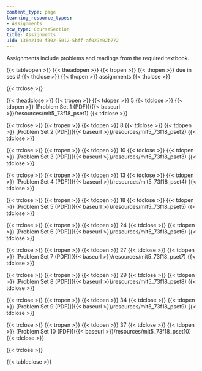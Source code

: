 ```yaml
---
content_type: page
learning_resource_types:
- Assignments
ocw_type: CourseSection
title: Assignments
uid: 136e2140-f302-5012-5bff-af027e02b772
---
```


Assignments include problems and readings from the required textbook.

{{< tableopen >}}
{{< theadopen >}}
{{< tropen >}}
{{< thopen >}}
due in ses #
{{< thclose >}}
{{< thopen >}}
assignments
{{< thclose >}}

{{< trclose >}}

{{< theadclose >}}
{{< tropen >}}
{{< tdopen >}}
5
{{< tdclose >}}
{{< tdopen >}}
[Problem Set 1 (PDF)]({{< baseurl >}}/resources/mit5_73f18_pset1)
{{< tdclose >}}

{{< trclose >}}
{{< tropen >}}
{{< tdopen >}}
8
{{< tdclose >}}
{{< tdopen >}}
[Problem Set 2 (PDF)]({{< baseurl >}}/resources/mit5_73f18_pset2)
{{< tdclose >}}

{{< trclose >}}
{{< tropen >}}
{{< tdopen >}}
10
{{< tdclose >}}
{{< tdopen >}}
[Problem Set 3 (PDF)]({{< baseurl >}}/resources/mit5_73f18_pset3)
{{< tdclose >}}

{{< trclose >}}
{{< tropen >}}
{{< tdopen >}}
13
{{< tdclose >}}
{{< tdopen >}}
[Problem Set 4 (PDF)]({{< baseurl >}}/resources/mit5_73f18_pset4)
{{< tdclose >}}

{{< trclose >}}
{{< tropen >}}
{{< tdopen >}}
18
{{< tdclose >}}
{{< tdopen >}}
[Problem Set 5 (PDF)]({{< baseurl >}}/resources/mit5_73f18_pset5)
{{< tdclose >}}

{{< trclose >}}
{{< tropen >}}
{{< tdopen >}}
24
{{< tdclose >}}
{{< tdopen >}}
[Problem Set 6 (PDF)]({{< baseurl >}}/resources/mit5_73f18_pset6)
{{< tdclose >}}

{{< trclose >}}
{{< tropen >}}
{{< tdopen >}}
27
{{< tdclose >}}
{{< tdopen >}}
[Problem Set 7 (PDF)]({{< baseurl >}}/resources/mit5_73f18_pset7)
{{< tdclose >}}

{{< trclose >}}
{{< tropen >}}
{{< tdopen >}}
29
{{< tdclose >}}
{{< tdopen >}}
[Problem Set 8 (PDF)]({{< baseurl >}}/resources/mit5_73f18_pset8)
{{< tdclose >}}

{{< trclose >}}
{{< tropen >}}
{{< tdopen >}}
34
{{< tdclose >}}
{{< tdopen >}}
[Problem Set 9 (PDF)]({{< baseurl >}}/resources/mit5_73f18_pset9)
{{< tdclose >}}

{{< trclose >}}
{{< tropen >}}
{{< tdopen >}}
37
{{< tdclose >}}
{{< tdopen >}}
[Problem Set 10 (PDF)]({{< baseurl >}}/resources/mit5_73f18_pset10)
{{< tdclose >}}

{{< trclose >}}

{{< tableclose >}}
